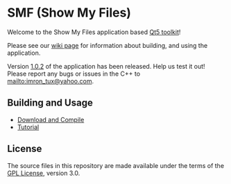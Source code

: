 # SMF (Show My Files)
Welcome to the Show My Files application based [Qt5 toolkit](http://www.qt.io/qt-framework "Qt5")!

Please see our [wiki page](https://github.com/imron02/SMF/wiki) for information about building, and using the application.

  Version [1.0.2](https://github.com/imron02/SMF/releases)
  of the application has been released. Help us test it out!
  Please report any bugs or issues in the C++ to <mailto:imron_tux@yahoo.com>.

## Building and Usage

 - [Download and Compile](https://github.com/imron02/SMF/wiki)
 - [Tutorial]()

## License

  The source files in this repository are made available under the terms of the
  [GPL License](https://github.com/imron02/SMF/blob/master/LICENSE "GPLv3"), version 3.0.